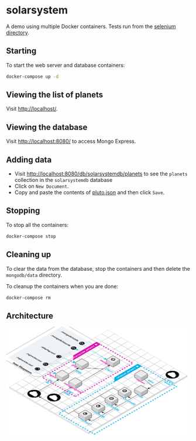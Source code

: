 # solarsystem

A demo using multiple Docker containers. Tests run from the [selenium directory](selenium/README.md).

## Starting

To start the web server and database containers:

```bash
docker-compose up -d
```

## Viewing the list of planets

Visit <http://localhost/>.

## Viewing the database

Visit <http://localhost:8080/> to access Mongo Express.

## Adding data

* Visit <http://localhost:8080/db/solarsystemdb/planets> to see the `planets`
  collection in the `solarsystemdb` database
* Click on `New Document`.
* Copy and paste the contents of [pluto.json](mongodb/pluto.json) and then click
  `Save`.

## Stopping

To stop all the containers:

```bash
docker-compose stop
```

## Cleaning up

To clear the data from the database, stop the containers and then delete the
`mongodb/data` directory.

To cleanup the containers when you are done:

```bash
docker-compose rm
```

## Architecture

![Architecture](architecture.svg?raw=true "Architecture of networks")
